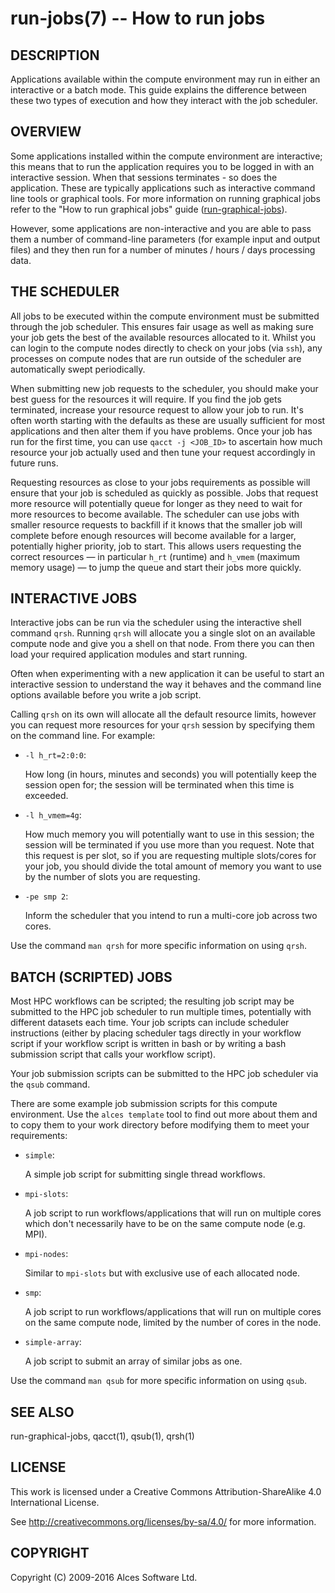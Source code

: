 # run-jobs(7) -- How to run jobs

## DESCRIPTION

Applications available within the compute environment may run in
either an interactive or a batch mode. This guide explains the
difference between these two types of execution and how they interact
with the job scheduler.

## OVERVIEW

Some applications installed within the compute environment are
interactive; this means that to run the application requires you to be
logged in with an interactive session. When that sessions terminates -
so does the application. These are typically applications such as
interactive command line tools or graphical tools. For more
information on running graphical jobs refer to the "How to run
graphical jobs" guide ([run-graphical-jobs](run-graphical-jobs)).

However, some applications are non-interactive and you are able to
pass them a number of command-line parameters (for example input and
output files) and they then run for a number of minutes / hours / days
processing data.

## THE SCHEDULER

All jobs to be executed within the compute environment must be
submitted through the job scheduler. This ensures fair usage as well
as making sure your job gets the best of the available resources
allocated to it. Whilst you can login to the compute nodes directly to
check on your jobs (via `ssh`), any processes on compute nodes that
are run outside of the scheduler are automatically swept periodically.

When submitting new job requests to the scheduler, you should make
your best guess for the resources it will require. If you find the job
gets terminated, increase your resource request to allow your job to
run. It's often worth starting with the defaults as these are usually
sufficient for most applications and then alter them if you have
problems. Once your job has run for the first time, you can use `qacct
-j <JOB_ID>` to ascertain how much resource your job actually used and
then tune your request accordingly in future runs.

Requesting resources as close to your jobs requirements as possible
will ensure that your job is scheduled as quickly as possible. Jobs
that request more resource will potentially queue for longer as they
need to wait for more resources to become available. The scheduler can
use jobs with smaller resource requests to backfill if it knows that
the smaller job will complete before enough resources will become
available for a larger, potentially higher priority, job to
start. This allows users requesting the correct resources &mdash; in
particular `h_rt` (runtime) and `h_vmem` (maximum memory usage)
&mdash; to jump the queue and start their jobs more quickly.

## INTERACTIVE JOBS

Interactive jobs can be run via the scheduler using the interactive
shell command `qrsh`. Running `qrsh` will allocate you a single slot
on an available compute node and give you a shell on that node. From
there you can then load your required application modules and start
running.

Often when experimenting with a new application it can be useful to
start an interactive session to understand the way it behaves and the
command line options available before you write a job script.

Calling `qrsh` on its own will allocate all the default resource
limits, however you can request more resources for your `qrsh` session
by specifying them on the command line. For example:

 * `-l h_rt=2:0:0`:

   How long (in hours, minutes and seconds) you will potentially keep
   the session open for; the session will be terminated when this time
   is exceeded.

 * `-l h_vmem=4g`:

   How much memory you will potentially want to use in this session;
   the session will be terminated if you use more than you
   request. Note that this request is per slot, so if you are
   requesting multiple slots/cores for your job, you should divide the
   total amount of memory you want to use by the number of slots you
   are requesting.

 * `-pe smp 2`:

   Inform the scheduler that you intend to run a multi-core job across
   two cores.

Use the command `man qrsh` for more specific information on using
`qrsh`.

## BATCH (SCRIPTED) JOBS

Most HPC workflows can be scripted; the resulting job script may be
submitted to the HPC job scheduler to run multiple times, potentially
with different datasets each time. Your job scripts can include
scheduler instructions (either by placing scheduler tags directly in
your workflow script if your workflow script is written in bash or by
writing a bash submission script that calls your workflow script).

Your job submission scripts can be submitted to the HPC job scheduler
via the `qsub` command.

There are some example job submission scripts for this compute
environment. Use the `alces template` tool to find out more about them
and to copy them to your work directory before modifying them to meet
your requirements:

 * `simple`:

   A simple job script for submitting single thread workflows.

 * `mpi-slots`:

   A job script to run workflows/applications that will run on
   multiple cores which don't necessarily have to be on the same
   compute node (e.g. MPI).

 * `mpi-nodes`:

   Similar to `mpi-slots` but with exclusive use of each allocated
   node.

 * `smp`:

   A job script to run workflows/applications that will run on
   multiple cores on the same compute node, limited by the number of
   cores in the node.

 * `simple-array`:

   A job script to submit an array of similar jobs as one.

Use the command `man qsub` for more specific information on using
`qsub`.

## SEE ALSO

run-graphical-jobs, qacct(1), qsub(1), qrsh(1)

## LICENSE

This work is licensed under a Creative Commons Attribution-ShareAlike
4.0 International License.

See <http://creativecommons.org/licenses/by-sa/4.0/> for more
information.

## COPYRIGHT

Copyright (C) 2009-2016 Alces Software Ltd.
